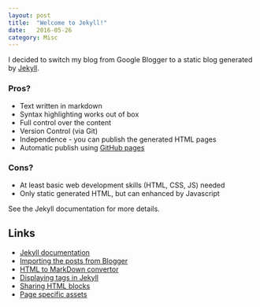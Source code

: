 ```yaml
---
layout: post
title:  "Welcome to Jekyll!"
date:   2016-05-26
category: Misc
---
```


I decided to switch my blog from Google Blogger to a static blog generated by
[Jekyll](http://jekyllrb.com/).

### Pros?

- Text written in markdown
- Syntax highlighting works out of box
- Full control over the content
- Version Control (via Git)
- Independence - you can publish the generated HTML pages
- Automatic publish using [GitHub pages](https://pages.github.com/)

### Cons?

- At least basic web development skills (HTML, CSS, JS) needed
- Only static generated HTML, but can enhanced by Javascript

See the Jekyll documentation for more details.

## Links

- [Jekyll documentation](http://jekyllrb.com/docs/home)
- [Importing the posts from Blogger](https://import.jekyllrb.com/docs/blogger/)
- [HTML to MarkDown convertor](https://domchristie.github.io/to-markdown/)
- [Displaying tags in Jekyll](http://blog.meinside.pe.kr/Adding-tag-cloud-and-archives-page-to-Jekyll/)
- [Sharing HTML blocks](https://superdevresources.com/image-caption-jekyll/)
- [Page specific assets](http://mattgemmell.com/page-specific-assets-with-jekyll/)
